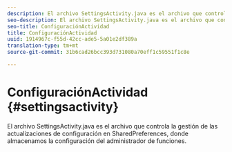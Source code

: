 ```yaml
---
description: El archivo SettingsActivity.java es el archivo que controla la gestión de las actualizaciones de configuración en SharedPreferences, donde almacenamos la configuración del administrador de funciones.
seo-description: El archivo SettingsActivity.java es el archivo que controla la gestión de las actualizaciones de configuración en SharedPreferences, donde almacenamos la configuración del administrador de funciones.
seo-title: ConfiguraciónActividad
title: ConfiguraciónActividad
uuid: 1914967c-f55d-42cc-ade5-5a01e2df389a
translation-type: tm+mt
source-git-commit: 31b6cad26bcc393d731080a70eff1c59551f1c8e

---
```



# ConfiguraciónActividad {#settingsactivity}

El archivo SettingsActivity.java es el archivo que controla la gestión de las actualizaciones de configuración en SharedPreferences, donde almacenamos la configuración del administrador de funciones.